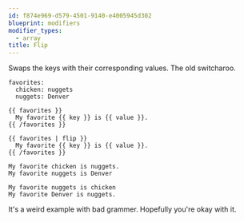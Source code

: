 ```yaml
---
id: f874e969-d579-4501-9140-e4005945d302
blueprint: modifiers
modifier_types:
  - array
title: Flip
---
```

Swaps the keys with their corresponding values. The old switcharoo.

```.language-yaml
favorites:
  chicken: nuggets
  nuggets: Denver
```

```
{{ favorites }}
  My favorite {{ key }} is {{ value }}.
{{ /favorites }}

{{ favorites | flip }}
  My favorite {{ key }} is {{ value }}.
{{ /favorites }}
```

```.language-output
My favorite chicken is nuggets.
My favorite nuggets is Denver

My favorite nuggets is chicken
My favorite Denver is nuggets.
```

It's a weird example with bad grammer. Hopefully you're okay with it.
